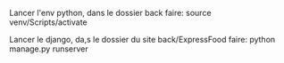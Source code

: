 Lancer l'env python, dans le dossier back faire:
source venv/Scripts/activate

Lancer le django, da,s le dossier du site back/ExpressFood faire:
python manage.py runserver
